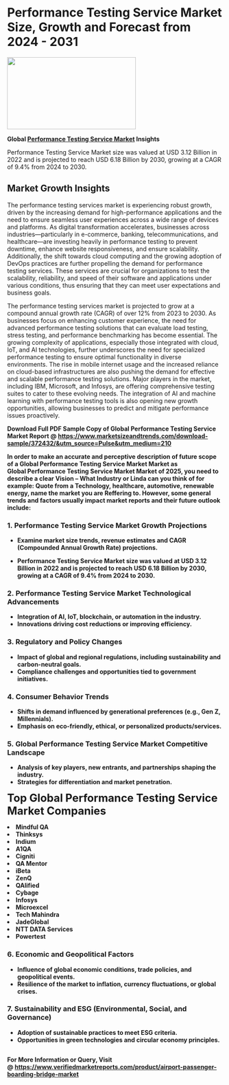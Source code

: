 <H1>Performance Testing Service Market Size, Growth and Forecast from 2024 - 2031</H1><img class="aligncenter size-medium wp-image-584254" src="https://thirdeyenews.in/wp-content/uploads/2024/09/Global-Market-Research-300x168.jpeg" alt="" width="300" height="168" /><p><strong>Global&nbsp;<a href="https://www.marketsizeandtrends.com/download-sample/372432/&amp;utm_source=Pulse&amp;utm_medium=210">Performance Testing Service Market</a> Insights</strong></p><p>Performance Testing Service Market size was valued at USD 3.12 Billion in 2022 and is projected to reach USD 6.18 Billion by 2030, growing at a CAGR of 9.4% from 2024 to 2030.</p><p><h2>Market Growth Insights</h2> <p>The performance testing services market is experiencing robust growth, driven by the increasing demand for high-performance applications and the need to ensure seamless user experiences across a wide range of devices and platforms. As digital transformation accelerates, businesses across industries—particularly in e-commerce, banking, telecommunications, and healthcare—are investing heavily in performance testing to prevent downtime, enhance website responsiveness, and ensure scalability. Additionally, the shift towards cloud computing and the growing adoption of DevOps practices are further propelling the demand for performance testing services. These services are crucial for organizations to test the scalability, reliability, and speed of their software and applications under various conditions, thus ensuring that they can meet user expectations and business goals.</p> <p><strong></strong></p> <p>The performance testing services market is projected to grow at a compound annual growth rate (CAGR) of over 12% from 2023 to 2030. As businesses focus on enhancing customer experience, the need for advanced performance testing solutions that can evaluate load testing, stress testing, and performance benchmarking has become essential. The growing complexity of applications, especially those integrated with cloud, IoT, and AI technologies, further underscores the need for specialized performance testing to ensure optimal functionality in diverse environments. The rise in mobile internet usage and the increased reliance on cloud-based infrastructures are also pushing the demand for effective and scalable performance testing solutions. Major players in the market, including IBM, Microsoft, and Infosys, are offering comprehensive testing suites to cater to these evolving needs. The integration of AI and machine learning with performance testing tools is also opening new growth opportunities, allowing businesses to predict and mitigate performance issues proactively.</p> <p><strong></p><p><span class=""><strong>Download Full PDF Sample Copy of Global Performance Testing Service Market Report</strong> @ <a href="https://www.marketsizeandtrends.com/download-sample/372432/&amp;utm_source=Pulse&amp;utm_medium=210" target="_blank">https://www.marketsizeandtrends.com/download-sample/372432/&amp;utm_source=Pulse&amp;utm_medium=210</a></span></p><p>In order to make an accurate and perceptive description of future scope of a Global&nbsp;Performance Testing Service Market Market as Global&nbsp;Performance Testing Service Market Market of 2025, you need to describe a clear Vision &ndash; What Industry or Linda can you think of for example: Quote from a Technology, healthcare, automotive, renewable energy, name the market you are Reffering to. However, some general trends and factors usually impact market reports and their future outlook include:</p><h3>1.&nbsp;<strong>Performance Testing Service Market Growth Projections</strong></h3><ul><li>Examine market size trends, revenue estimates and CAGR (Compounded Annual Growth Rate) projections.</li><li><p>Performance Testing Service Market size was valued at USD 3.12 Billion in 2022 and is projected to reach USD 6.18 Billion by 2030, growing at a CAGR of 9.4% from 2024 to 2030.</p></li></ul><h3>2.&nbsp;<strong>Performance Testing Service Market Technological Advancements</strong></h3><ul><li>Integration of AI, IoT, blockchain, or automation in the industry.</li><li>Innovations driving cost reductions or improving efficiency.</li></ul><h3>3.&nbsp;<strong>Regulatory and Policy Changes</strong></h3><ul><li>Impact of global and regional regulations, including sustainability and carbon-neutral goals.</li><li>Compliance challenges and opportunities tied to government initiatives.</li></ul><h3>4.&nbsp;<strong>Consumer Behavior Trends</strong></h3><ul><li>Shifts in demand influenced by generational preferences (e.g., Gen Z, Millennials).</li><li>Emphasis on eco-friendly, ethical, or personalized products/services.</li></ul><h3>5.&nbsp;<strong>Global Performance Testing Service Market Competitive Landscape</strong></h3><ul><li>Analysis of key players, new entrants, and partnerships shaping the industry.</li><li>Strategies for differentiation and market penetration.</li></ul><p data-pm-slice="1 1 []"><span style="color: inherit; font-family: inherit; font-size: 25px;">Top Global Performance Testing Service Market Companies</span></p><div class="" data-test-id=""><p><li>Mindful QA</li><li> Thinksys</li><li> Indium</li><li> A1QA</li><li> Cigniti</li><li> QA Mentor</li><li> iBeta</li><li> ZenQ</li><li> QAlified</li><li> Cybage</li><li> Infosys</li><li> Microexcel</li><li> Tech Mahindra</li><li> JadeGlobal</li><li> NTT DATA Services</li><li> Powertest</li></p></div><h3>6.&nbsp;<strong>Economic and Geopolitical Factors</strong></h3><ul><li>Influence of global economic conditions, trade policies, and geopolitical events.</li><li>Resilience of the market to inflation, currency fluctuations, or global crises.</li></ul><h3>7.&nbsp;<strong>Sustainability and ESG (Environmental, Social, and Governance)</strong></h3><ul><li>Adoption of sustainable practices to meet ESG criteria.</li><li>Opportunities in green technologies and circular economy principles.</li></ul><h2><strong style="font-size: 14px;">For More Information or Query, Visit @&nbsp;</strong><a style="background-color: #ffffff; font-size: 14px;" href="https://www.marketsizeandtrends.com/report/performance-testing-service-market/" target="_blank">https://www.verifiedmarketreports.com/product/airport-passenger-boarding-bridge-market</a></h2>
